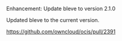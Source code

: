 Enhancement: Update bleve to version 2.1.0 

Updated bleve to the current version.

https://github.com/owncloud/ocis/pull/2391
